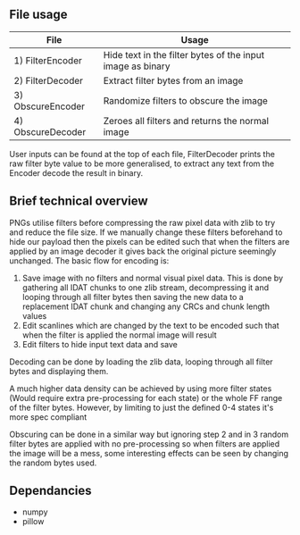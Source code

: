 ## File usage
| File | Usage |
|--|--|
| 1) FilterEncoder | Hide text in the filter bytes of the input image as binary |
| 2) FilterDecoder | Extract filter bytes from an image |
| 3) ObscureEncoder | Randomize filters to obscure the image |
| 4) ObscureDecoder | Zeroes all filters and returns the normal image  |
User inputs can be found at the top of each file, FilterDecoder prints the raw filter byte value to be more generalised, to extract any text from the Encoder decode the result in binary.

## Brief technical overview
PNGs utilise filters before compressing the raw pixel data with zlib to try and reduce the file size. If we manually change these filters beforehand to hide our payload then the pixels can be edited such that when the filters are applied by an image decoder it gives back the original picture seemingly unchanged. The basic flow for encoding is:

 1. Save image with no filters and normal visual pixel data. This is done by gathering all IDAT chunks to one zlib stream, decompressing it and looping through all filter bytes then saving the new data to a replacement IDAT chunk and changing any CRCs and chunk length values
 2. Edit scanlines which are changed by the text to be encoded such that when the filter is applied the normal image will result
 3. Edit filters to hide input text data and save

Decoding can be done by loading the zlib data, looping through all filter bytes and displaying them.

A much higher data density can be achieved by using more filter states (Would require extra pre-processing for each state) or the whole FF range of the filter bytes. However, by limiting to just the defined 0-4 states it's more spec compliant

Obscuring can be done in a similar way but ignoring step 2 and in 3 random filter bytes are applied with no pre-processing so when filters are applied the image will be a mess, some interesting effects can be seen by changing the random bytes used.


## Dependancies

 - numpy
 - pillow
